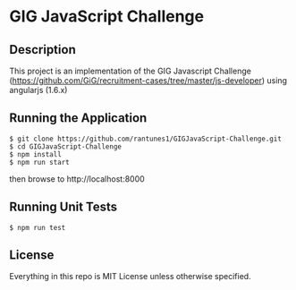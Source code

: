 # GIG JavaScript Challenge

## Description

This project is an implementation of the GIG Javascript Challenge (https://github.com/GiG/recruitment-cases/tree/master/js-developer) using angularjs (1.6.x)

## Running the Application

```
$ git clone https://github.com/rantunes1/GIGJavaScript-Challenge.git
$ cd GIGJavaScript-Challenge
$ npm install
$ npm run start
```
then browse to http://localhost:8000

## Running Unit Tests

```
$ npm run test
```

## License

Everything in this repo is MIT License unless otherwise specified.
